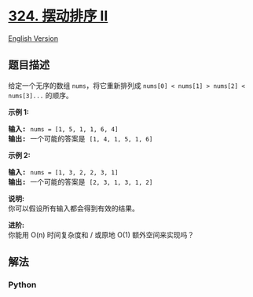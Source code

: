 # [324. 摆动排序 II](https://leetcode-cn.com/problems/wiggle-sort-ii)

[English Version](/leetcode/0300-0399/0324.Wiggle%20Sort%20II/README_EN.md)

## 题目描述

<!-- 这里写题目描述 -->

<p>给定一个无序的数组&nbsp;<code>nums</code>，将它重新排列成&nbsp;<code>nums[0] &lt; nums[1] &gt; nums[2] &lt; nums[3]...</code>&nbsp;的顺序。</p>

<p><strong>示例&nbsp;1:</strong></p>

<pre><strong>输入: </strong><code>nums = [1, 5, 1, 1, 6, 4]</code>
<strong>输出: </strong>一个可能的答案是 <code>[1, 4, 1, 5, 1, 6]</code></pre>

<p><strong>示例 2:</strong></p>

<pre><strong>输入: </strong><code>nums = [1, 3, 2, 2, 3, 1]</code>
<strong>输出:</strong> 一个可能的答案是 <code>[2, 3, 1, 3, 1, 2]</code></pre>

<p><strong>说明:</strong><br>
你可以假设所有输入都会得到有效的结果。</p>

<p><strong>进阶:</strong><br>
你能用&nbsp;O(n) 时间复杂度和 / 或原地 O(1) 额外空间来实现吗？</p>


## 解法

<!-- 这里可写通用的实现逻辑 -->

<!-- tabs:start -->

### **Python**

<!-- 这里可写当前语言的特殊实现逻辑 -->

```python

```

<!-- tabs:end -->
